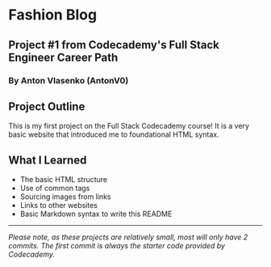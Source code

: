 # Fashion Blog
## Project #1 from Codecademy's Full Stack Engineer Career Path
### By Anton Vlasenko (AntonV0)  
## Project Outline
This is my first project on the Full Stack Codecademy course! It is a very basic website that introduced me to foundational HTML syntax.
## What I Learned
  - The basic HTML structure
  - Use of common tags
  - Sourcing images from links
  - Links to other websites
  - Basic Markdown syntax to write this README
***
*Please note, as these projects are relatively small, most will only have 2 commits. The first commit is always the starter code provided by Codecademy.*
